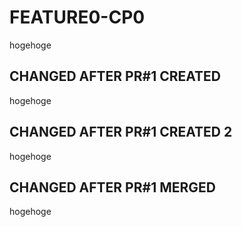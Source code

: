 # FEATURE0-CP0

hogehoge

## CHANGED AFTER PR#1 CREATED

hogehoge

## CHANGED AFTER PR#1 CREATED 2

hogehoge

## CHANGED AFTER PR#1 MERGED

hogehoge
